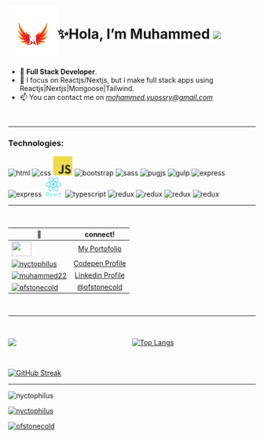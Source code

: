 <img align="left" height="100px" width="100px" src="https://github.com/Nyctophilus/Portfolio-Website/blob/main/assets/img/logo.jpg">
 
 <h1>✨Hola, I’m Muhammed  <a target="_blank" rel="noopener noreferrer" ><img src="https://raw.githubusercontent.com/aemmadi/aemmadi/master/wave.gif" width="40"></a></h1>
 
 <br>
 
- 👀 **Full Stack Developer**. 
- 🌱 I focus on Reactjs/Nextjs, but i make full stack apps using Reactjs|Nextjs|Mongoose|Tailwind.
- 📫 You can contact me on *mohammed.yuossry@gmail.com*

<br>
<hr>

<h3 align="left">Technologies:</h3>
<div align="left"> 

<img src="https://upload.wikimedia.org/wikipedia/commons/thumb/6/61/HTML5_logo_and_wordmark.svg/1200px-HTML5_logo_and_wordmark.png" alt="html" width="40" height="40"/>
<img src="https://upload.wikimedia.org/wikipedia/commons/thumb/d/d5/CSS3_logo_and_wordmark.svg/1200px-CSS3_logo_and_wordmark.svg.png" alt="css" width="40" height="40"/>
<img src="https://raw.githubusercontent.com/devicons/devicon/master/icons/javascript/javascript-original.svg" alt="javascript" width="40" height="40"/>
<img src="https://cdn.jsdelivr.net/gh/devicons/devicon/icons/bootstrap/bootstrap-original.svg" width="40" height="40" alt="bootstrap">
<img src="https://cdn.jsdelivr.net/gh/devicons/devicon/icons/sass/sass-original.svg" width="40" height="40" alt="sass">
<img src="https://github.com/pugjs.png" width="40" height="40" alt="pugjs">
<img src="https://cdn.jsdelivr.net/gh/devicons/devicon/icons/gulp/gulp-plain.svg" width="40" height="40" alt="gulp">
<img src="https://github.com/expressjs.png" height="40" alt="express">
<img src="https://github.com/nodejs.png" height="40" alt="express">
<img src="https://raw.githubusercontent.com/devicons/devicon/master/icons/react/react-original-wordmark.svg" alt="react" width="40" height="40"/>
<img src="https://img.icons8.com/color/344/typescript.png" alt="typescript" width="40" height="40"/>
<img src="https://github.com/reduxjs.png" alt="redux" width="40" height="40"/>
<img src="https://github.com/nextjs.png" alt="redux" width="40" height="40"/>
<img src="https://github.com/tailwind.png" alt="redux" width="40" height="40"/>
<img src="https://github.com/mongoosejs.png" alt="redux" width="40" height="40"/>
</div>


<hr>
<br>

<table>
<thead>
<tr>
<th>🤟</th>
<th align="center">connect!</th>
</tr>
</thead>
<tbody>
 
 
  <tr>
<td><a href="https://portfolio-24-omega.vercel.app/" target="_blank"><img align="center" height="30" width="40" src="https://www.svgrepo.com/show/40309/earth-globe.svg" "></a></td>
<td align="center"><a href="https://portfolio-24-omega.vercel.app/" target="_blank">My Portofolio</a></td>
</tr>
 

 <tr>
<td><a href="https://codepen.io/nyctophilus" target="_blank"><img
      align="center"
      src="https://raw.githubusercontent.com/rahuldkjain/github-profile-readme-generator/master/src/images/icons/Social/codepen.svg"
      alt="nyctophilus" height="30" width="40"/></a></td>
<td align="center"><a href="https://codepen.io/nyctophilus" target="_blank">Codepen Profile</a></td>
</tr>
 

 
 <tr>
<td><a href="https://linkedin.com/in/muhammed22" target="_blank"><img align="center"
      src="https://raw.githubusercontent.com/rahuldkjain/github-profile-readme-generator/master/src/images/icons/Social/linked-in-alt.svg"
      alt="muhammed22" height="30" width="40"/></a>
 </td>
<td align="center"><a href="https://www.linkedin.com/in/muhammed22/" target="_blank">Linkedin Profile</a></td>
</tr>
 
<tr>
<td><a href="https://twitter.com/ofstonecold" target="_blank"><img align="center"
      src="https://raw.githubusercontent.com/rahuldkjain/github-profile-readme-generator/master/src/images/icons/Social/twitter.svg"
      alt="ofstonecold" height="30" width="40"/></a>
 </td>
<td align="center"><a href="https://twitter.com/ofstonecold" target="_blank">@ofstonecold</a></td>
</tr>

</tbody>
</table>

<br>
<hr>
<br>

<div >
<img width=50% align="left" src="https://github-readme-stats.vercel.app/api?username=Nyctophilus&show_icons=true&theme=aura_dark"/>
 
 [![Top Langs](https://github-readme-stats.vercel.app/api/top-langs/?username=Nyctophilus&layout=compact)](https://github.com/anuraghazra/github-readme-stats)
 
 <br>
 
[![GitHub Streak](http://github-readme-streak-stats.herokuapp.com?user=Nyctophilus&theme=blood-dark&hide_border=true&date_format=j%20M%5B%20Y%5D&fire=18DADD)](https://git.io/streak-stats)
  


<hr>


<p align="left"> <img src="https://komarev.com/ghpvc/?username=nyctophilus&label=Profile%20views&color=0e75b6&style=flat" alt="nyctophilus" /> </p>

<p align="left"> <a href="https://github.com/ryo-ma/github-profile-trophy"><img src="https://github-profile-trophy.vercel.app/?username=nyctophilus" alt="nyctophilus" /></a> </p>

<p align="left"> <a href="https://twitter.com/ofstonecold" target="blank"><img src="https://img.shields.io/twitter/follow/ofstonecold?logo=twitter&style=for-the-badge" alt="ofstonecold" /></a> </p>


<!---
Nyctophilus/Nyctophilus is a ✨ special ✨ repository because its `README.md` (this file) appears on your GitHub profile.
You can click the Preview link to take a look at your changes.
--->
